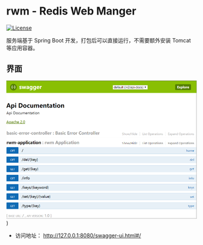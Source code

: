 # rwm - Redis Web Manger
[![License](https://img.shields.io/badge/License-Apache%202.0-blue.svg)](https://opensource.org/licenses/Apache-2.0)

服务端基于 Spring Boot 开发，打包后可以直接运行，不需要额外安装 Tomcat 等应用容器。

## 界面
![界面](https://raw.githubusercontent.com/vflong/rwm/master/images/rwm-home-screenshot.png))

* 访问地址： <http://127.0.0.1:8080/swagger-ui.html#/>
